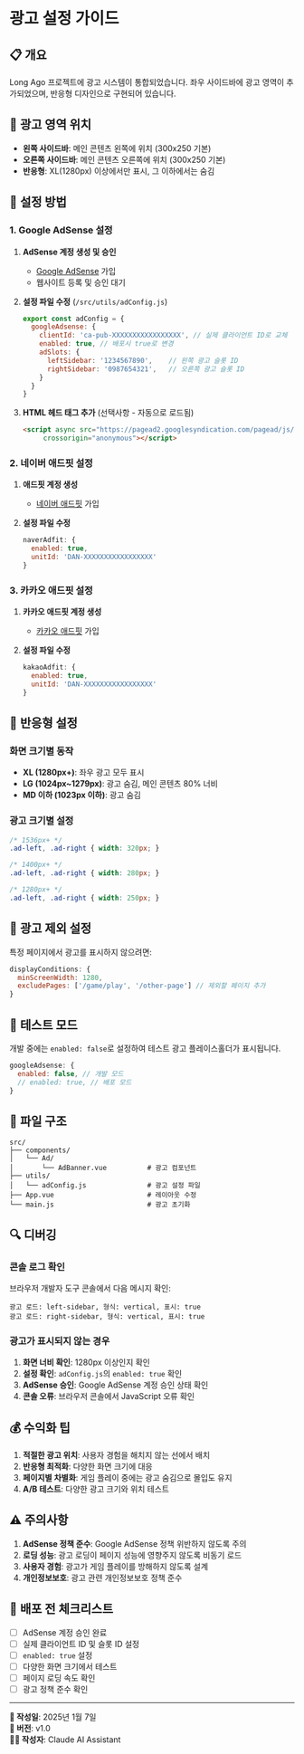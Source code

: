 # 광고 설정 가이드

## 📋 개요

Long Ago 프로젝트에 광고 시스템이 통합되었습니다. 좌우 사이드바에 광고 영역이 추가되었으며, 반응형 디자인으로 구현되어 있습니다.

## 🎯 광고 영역 위치

- **왼쪽 사이드바**: 메인 콘텐츠 왼쪽에 위치 (300x250 기본)
- **오른쪽 사이드바**: 메인 콘텐츠 오른쪽에 위치 (300x250 기본)
- **반응형**: XL(1280px) 이상에서만 표시, 그 이하에서는 숨김

## 🔧 설정 방법

### 1. Google AdSense 설정

1. **AdSense 계정 생성 및 승인**
   - [Google AdSense](https://adsense.google.com) 가입
   - 웹사이트 등록 및 승인 대기

2. **설정 파일 수정** (`/src/utils/adConfig.js`)
   ```javascript
   export const adConfig = {
     googleAdsense: {
       clientId: 'ca-pub-XXXXXXXXXXXXXXXXX', // 실제 클라이언트 ID로 교체
       enabled: true, // 배포시 true로 변경
       adSlots: {
         leftSidebar: '1234567890',    // 왼쪽 광고 슬롯 ID
         rightSidebar: '0987654321',   // 오른쪽 광고 슬롯 ID
       }
     }
   }
   ```

3. **HTML 헤드 태그 추가** (선택사항 - 자동으로 로드됨)
   ```html
   <script async src="https://pagead2.googlesyndication.com/pagead/js/adsbygoogle.js?client=ca-pub-XXXXXXXXXXXXXXXXX"
        crossorigin="anonymous"></script>
   ```

### 2. 네이버 애드핏 설정

1. **애드핏 계정 생성**
   - [네이버 애드핏](https://adfit.naver.com) 가입

2. **설정 파일 수정**
   ```javascript
   naverAdfit: {
     enabled: true,
     unitId: 'DAN-XXXXXXXXXXXXXXXXX'
   }
   ```

### 3. 카카오 애드핏 설정

1. **카카오 애드핏 계정 생성**
   - [카카오 애드핏](https://adfit.kakao.com) 가입

2. **설정 파일 수정**
   ```javascript
   kakaoAdfit: {
     enabled: true,
     unitId: 'DAN-XXXXXXXXXXXXXXXXX'
   }
   ```

## 📱 반응형 설정

### 화면 크기별 동작
- **XL (1280px+)**: 좌우 광고 모두 표시
- **LG (1024px~1279px)**: 광고 숨김, 메인 콘텐츠 80% 너비
- **MD 이하 (1023px 이하)**: 광고 숨김

### 광고 크기별 설정
```css
/* 1536px+ */
.ad-left, .ad-right { width: 320px; }

/* 1400px+ */
.ad-left, .ad-right { width: 280px; }

/* 1280px+ */
.ad-left, .ad-right { width: 250px; }
```

## 🚫 광고 제외 설정

특정 페이지에서 광고를 표시하지 않으려면:

```javascript
displayConditions: {
  minScreenWidth: 1280,
  excludePages: ['/game/play', '/other-page'] // 제외할 페이지 추가
}
```

## 🧪 테스트 모드

개발 중에는 `enabled: false`로 설정하여 테스트 광고 플레이스홀더가 표시됩니다.

```javascript
googleAdsense: {
  enabled: false, // 개발 모드
  // enabled: true, // 배포 모드
}
```

## 📂 파일 구조

```
src/
├── components/
│   └── Ad/
│       └── AdBanner.vue          # 광고 컴포넌트
├── utils/
│   └── adConfig.js               # 광고 설정 파일
├── App.vue                       # 레이아웃 수정
└── main.js                       # 광고 초기화
```

## 🔍 디버깅

### 콘솔 로그 확인
브라우저 개발자 도구 콘솔에서 다음 메시지 확인:
```
광고 로드: left-sidebar, 형식: vertical, 표시: true
광고 로드: right-sidebar, 형식: vertical, 표시: true
```

### 광고가 표시되지 않는 경우
1. **화면 너비 확인**: 1280px 이상인지 확인
2. **설정 확인**: `adConfig.js`의 `enabled: true` 확인
3. **AdSense 승인**: Google AdSense 계정 승인 상태 확인
4. **콘솔 오류**: 브라우저 콘솔에서 JavaScript 오류 확인

## 💰 수익화 팁

1. **적절한 광고 위치**: 사용자 경험을 해치지 않는 선에서 배치
2. **반응형 최적화**: 다양한 화면 크기에 대응
3. **페이지별 차별화**: 게임 플레이 중에는 광고 숨김으로 몰입도 유지
4. **A/B 테스트**: 다양한 광고 크기와 위치 테스트

## ⚠️ 주의사항

1. **AdSense 정책 준수**: Google AdSense 정책 위반하지 않도록 주의
2. **로딩 성능**: 광고 로딩이 페이지 성능에 영향주지 않도록 비동기 로드
3. **사용자 경험**: 광고가 게임 플레이를 방해하지 않도록 설계
4. **개인정보보호**: 광고 관련 개인정보보호 정책 준수

## 🚀 배포 전 체크리스트

- [ ] AdSense 계정 승인 완료
- [ ] 실제 클라이언트 ID 및 슬롯 ID 설정
- [ ] `enabled: true` 설정
- [ ] 다양한 화면 크기에서 테스트
- [ ] 페이지 로딩 속도 확인
- [ ] 광고 정책 준수 확인

---

**📝 작성일**: 2025년 1월 7일  
**🔧 버전**: v1.0  
**👨‍💻 작성자**: Claude AI Assistant